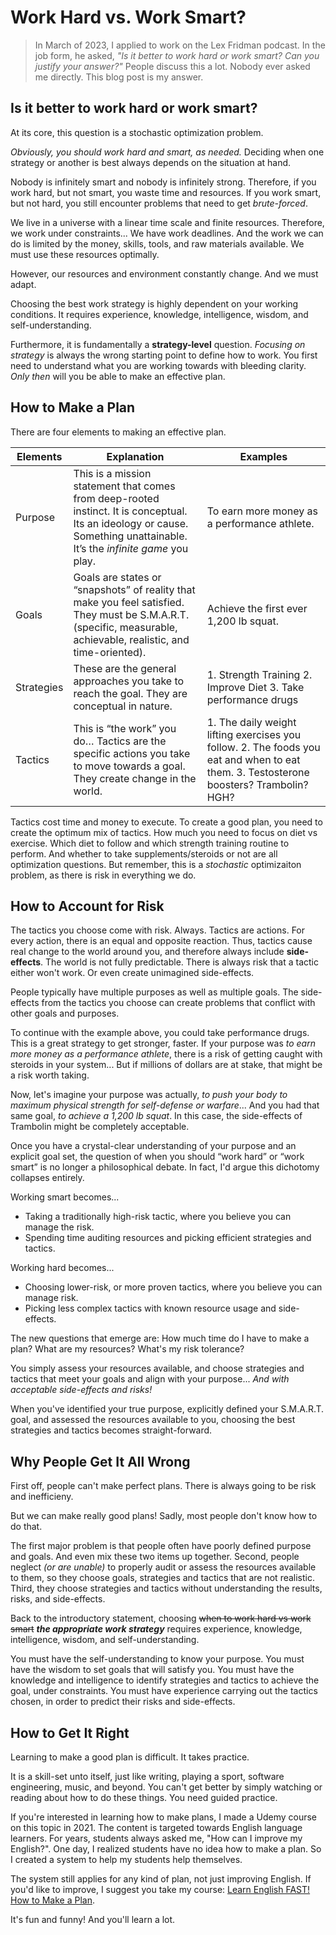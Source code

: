 # Work Hard vs. Work Smart?

> In March of 2023, I applied to work on the Lex Fridman podcast. In the job form, he asked, *"Is it better to work hard or work smart? Can you justify your answer?"* People discuss this a lot. Nobody ever asked me directly. This blog post is my answer.

## Is it better to work hard or work smart?

At its core, this question is a stochastic optimization problem.

*Obviously, you should work hard and smart, as needed.* Deciding when one strategy or another is best always depends on the situation at hand.

Nobody is infinitely smart and nobody is infinitely strong. Therefore, if you work hard, but not smart, you waste time and resources. If you work smart, but not hard, you still encounter problems that need to get *brute-forced*. 

We live in a universe with a linear time scale and finite resources. Therefore, we work under constraints... We have work deadlines. And the work we can do is limited by the money, skills, tools, and raw materials available. We must use these resources optimally. 

However, our resources and environment constantly change. And we must adapt.

Choosing the best work strategy is highly dependent on your working conditions. It requires experience, knowledge, intelligence, wisdom, and self-understanding.

Furthermore, it is fundamentally a **strategy-level** question. *Focusing on strategy* is always the wrong starting point to define how to work. You first need to understand what you are working towards with bleeding clarity. *Only then* will you be able to make an effective plan.

## How to Make a Plan

There are four elements to making an effective plan.

| Elements   | Explanation                                                                                                                                                              | Examples                                                                                                                                |
|------------|--------------------------------------------------------------------------------------------------------------------------------------------------------------------------|-----------------------------------------------------------------------------------------------------------------------------------------|
| Purpose    | This is a mission statement that comes from deep-rooted instinct. It is conceptual. Its an ideology or cause. Something unattainable. It’s the *infinite game* you play. | To earn more money as a performance athlete.                                                                                            |
| Goals      | Goals are states or “snapshots” of reality that make you feel satisfied.  They must be S.M.A.R.T. (specific, measurable, achievable, realistic, and time-oriented).      | Achieve the first ever 1,200 lb squat.                                                                                                  |
| Strategies | These are the general approaches you take to reach the goal. They are conceptual in nature.                                                                              | 1. Strength Training 2. Improve Diet  3. Take performance drugs                                                                         |
| Tactics    | This is “the work” you do… Tactics are the specific actions you take to move towards a goal. They create change in the world.                                            | 1. The daily weight lifting exercises you follow.  2. The foods you eat and when to eat them. 3. Testosterone boosters? Trambolin? HGH? |


Tactics cost time and money to execute. To create a good plan, you need to create the optimum mix of tactics. How much you need to focus on diet vs exercise. Which diet to follow and which strength training routine to perform. And whether to take supplements/steroids or not are all optimization questions. But remember, this is a *stochastic* optimizaiton problem, as there is risk in everything we do.

## How to Account for Risk

The tactics you choose come with risk. Always. Tactics are actions. For every action, there is an equal and opposite reaction. Thus, tactics cause real change to the world around you, and therefore always include **side-effects**. The world is not fully predictable. There is always risk that a tactic either won't work. Or even create unimagined side-effects.

People typically have multiple purposes as well as multiple goals. The side-effects from the tactics you choose can create problems that conflict with other goals and purposes. 

To continue with the example above, you could take performance drugs. This is a great strategy to get stronger, faster. If your purpose was *to earn more money as a performance athlete*, there is a risk of getting caught with steroids in your system... But if millions of dollars are at stake, that might be a risk worth taking.

Now, let's imagine your purpose was actually, *to push your body to maximum physical strength for self-defense or warfare*... And you had that same goal, *to achieve a 1,200 lb squat*. In this case, the side-effects of Trambolin might be completely acceptable.

Once you have a crystal-clear understanding of your purpose and an explicit goal set, the question of when you should “work hard” or “work smart” is no longer a philosophical debate. In fact, I'd argue this dichotomy collapses entirely.

Working smart becomes...
- Taking a traditionally high-risk tactic, where you believe you can manage the risk.
- Spending time auditing resources and picking efficient strategies and tactics.

Working hard becomes...
- Choosing lower-risk, or more proven tactics, where you believe you can manage risk.
- Picking less complex tactics with known resource usage and side-effects.

The new questions that emerge are: How much time do I have to make a plan? What are my resources? What's my risk tolerance?

You simply assess your resources available, and choose strategies and tactics that meet your goals and align with your purpose... *And with acceptable side-effects and risks!*

When you've identified your true purpose, explicitly defined your S.M.A.R.T. goal, and assessed the resources available to you, choosing the best strategies and tactics becomes straight-forward.

## Why People Get It All Wrong

First off, people can't make perfect plans. There is always going to be risk and inefficieny. 

But we can make really good plans! Sadly, most people don't know how to do that.

The first major problem is that people often have poorly defined purpose and goals. And even mix these two items up together. Second, people neglect *(or are unable)* to properly audit or assess the resources available to them, so they choose goals, strategies and tactics that are not realistic. Third, they choose strategies and tactics without understanding the results, risks, and side-effects.

Back to the introductory statement, choosing ~~when to work hard vs work smart~~ ***the appropriate work strategy*** requires experience, knowledge, intelligence, wisdom, and self-understanding.

You must have the self-understanding to know your purpose. 
You must have the wisdom to set goals that will satisfy you. 
You must have the knowledge and intelligence to identify strategies and tactics to achieve the goal, under constraints. You must have experience carrying out the tactics chosen, in order to predict their risks and side-effects.

## How to Get It Right

Learning to make a good plan is difficult. It takes practice.

It is a skill-set unto itself, just like writing, playing a sport, software engineering, music, and beyond. You can't get better by simply watching or reading about how to do these things. You need guided practice.

If you're interested in learning how to make plans, I made a Udemy course on this topic in 2021. The content is targeted towards English language learners. For years, students always asked me, "How can I improve my English?". One day, I realized students have no idea how to make a plan. So I created a system to help my students help themselves. 

The system still applies for any kind of plan, not just improving English. If you'd like to improve, I suggest you take my course: [Learn English FAST! How to Make a Plan](https://www.udemy.com/course/learn-english-faster-how-to-make-a-plan/?referralCode=4E68EE654F252BD53D56).

It's fun and funny! And you'll learn a lot.